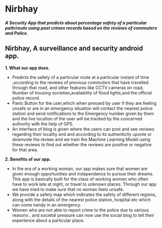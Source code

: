 # Nirbhay
##### A Security App that predicts about percentage safety of a particular path/route using past crimes records based on the reviews of commuters and Police.  


## Nirbhay, A surveillance and security android app.

**1.  What our app does.**
  - Predicts the safety of a particular route at a particular instant of time ,according to the reviews of previous commuters that have travelled through that road, and other features like CCTV cameras on road, Number of housing societies,availability of flood lights,and the official police record.
  - Panic Button for the user,which when pressed by user if they are feeling unsafe or are in an emergency situation will contact the nearest police station and send notifications to the Emergency number given by them and the live location of the user will be tracked by the concerned authority with the help of GPS.
  - An interface of blog is given where the users can post and see reviews regarding their locality and and according to its authenticity upvote or downvote the review and we train the Machine Learning Model using these reviews to find out whether the reviews are positive or negative for that area.
  
**2. Benefits of our app.**
  - In the era of a working woman, our app makes sure that women are given enough opportunities and independence to pursue their dreams. This app is basically built for the class of working women who often have to work late at night, or travel to unknown places. Through our app we have tried to make sure that no woman feels unsafe.
  - We provide a safety map which indicates the safety of different regions, along with the details of the nearest police station, hospital etc which can come handy in an emergency.
  - Women who are not able to report crime to the police due to various reasons , and societal pressure can now use the social blog to tell their experience about a particular place.
